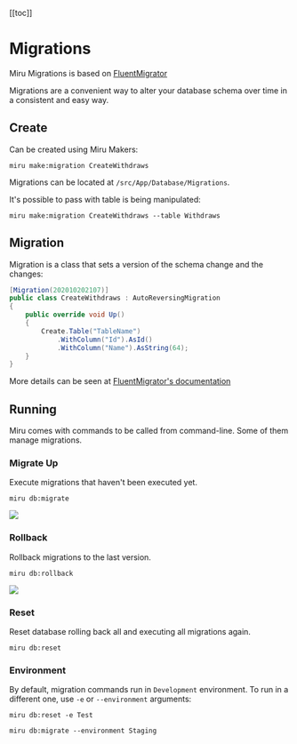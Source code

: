 <!-- 
Introduction
  fluentmigrator
  migration, runner
  TODO: addmigrations
Create
Migration
    create table
        WithId
        WithTimeStamps
        AsForeignKeyReference
    changing columns
    TODO: Naming
        Create table
        Alter table
        Alter many tables
        Rename table
    TODO: Existing database
        create a new database, for example for testing or staging environment
        use a tool to export sql
        add sql into the solution
        create migration importing sql file
Running
    db.migrate
    db.rollback
    db.reset
    db.drop.schema
-->

[[toc]]

# Migrations

Miru Migrations is based on [FluentMigrator](https://fluentmigrator.github.io/)

Migrations are a convenient way to alter your database schema over time in a consistent and easy way.

## Create

Can be created using Miru Makers:

```shell
miru make:migration CreateWithdraws
```

Migrations can be located at ```/src/App/Database/Migrations```.

It's possible to pass with table is being manipulated:

```shell
miru make:migration CreateWithdraws --table Withdraws
```

## Migration

Migration is a class that sets a version of the schema change and the changes:

```csharp
[Migration(202010202107)]
public class CreateWithdraws : AutoReversingMigration
{
    public override void Up()
    {
        Create.Table("TableName")
            .WithColumn("Id").AsId()
            .WithColumn("Name").AsString(64);
    }
}
```

More details can be seen at [FluentMigrator's documentation](https://fluentmigrator.github.io/articles/migration-example.html)

## Running

Miru comes with commands to be called from command-line. Some of them manage migrations.

### Migrate Up

Execute migrations that haven't been executed yet.

```shell
miru db:migrate
```

![](/Migrations-Up.png)

### Rollback

Rollback migrations to the last version.

```shell
miru db:rollback
```

![](/Migrations-Rollback.png)

### Reset

Reset database rolling back all and executing all migrations again.

```shell
miru db:reset
```

### Environment

By default, migration commands run in ```Development``` environment. To run in a different one, use ```-e``` or ```--environment``` arguments:

```shell
miru db:reset -e Test

miru db:migrate --environment Staging
```